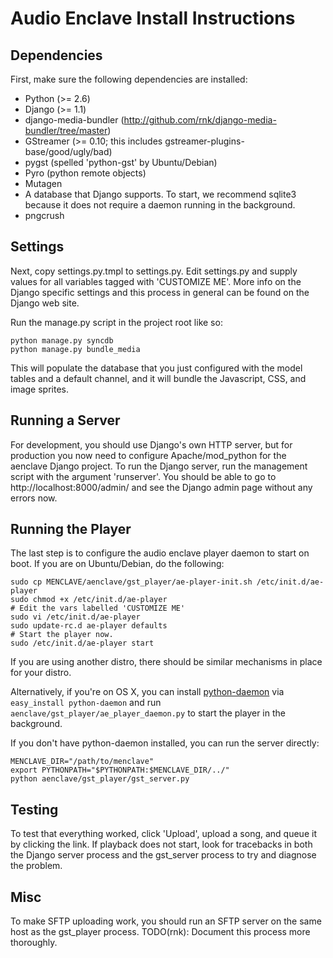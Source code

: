 # Audio Enclave Install Instructions #

## Dependencies ##

First, make sure the following dependencies are installed:

  * Python (>= 2.6)
  * Django (>= 1.1)
  * django-media-bundler (http://github.com/rnk/django-media-bundler/tree/master)
  * GStreamer (>= 0.10; this includes gstreamer-plugins-base/good/ugly/bad)
  * pygst (spelled 'python-gst' by Ubuntu/Debian)
  * Pyro (python remote objects)
  * Mutagen
  * A database that Django supports.  To start, we recommend sqlite3 because it does not require a daemon running in the background.
  * pngcrush

## Settings ##

Next, copy settings.py.tmpl to settings.py.  Edit settings.py and supply values
for all variables tagged with 'CUSTOMIZE ME'.  More info on the Django specific
settings and this process in general can be found on the Django web site.

Run the manage.py script in the project root like so:

```
python manage.py syncdb
python manage.py bundle_media
```

This will populate the database that you just configured with the model tables
and a default channel, and it will bundle the Javascript, CSS, and image
sprites.

## Running a Server ##

For development, you should use Django's own HTTP server, but for production
you now need to configure Apache/mod\_python for the aenclave Django project.
To run the Django server, run the management script with the argument
'runserver'.  You should be able to go to http://localhost:8000/admin/ and see
the Django admin page without any errors now.

## Running the Player ##

The last step is to configure the audio enclave player daemon to start on boot.
If you are on Ubuntu/Debian, do the following:

```
sudo cp MENCLAVE/aenclave/gst_player/ae-player-init.sh /etc/init.d/ae-player
sudo chmod +x /etc/init.d/ae-player
# Edit the vars labelled 'CUSTOMIZE ME'
sudo vi /etc/init.d/ae-player
sudo update-rc.d ae-player defaults
# Start the player now.
sudo /etc/init.d/ae-player start
```

If you are using another distro, there should be similar mechanisms in place for
your distro.

Alternatively, if you're on OS X, you can install [python-daemon](http://pypi.python.org/pypi/python-daemon/) via `easy_install python-daemon` and run `aenclave/gst_player/ae_player_daemon.py` to start the player in the background.

If you don't have python-daemon installed, you can run the server directly:

```
MENCLAVE_DIR="/path/to/menclave"
export PYTHONPATH="$PYTHONPATH:$MENCLAVE_DIR/../"
python aenclave/gst_player/gst_server.py
```

## Testing ##

To test that everything worked, click 'Upload', upload a song, and queue it by
clicking the link.  If playback does not start, look for tracebacks in both the
Django server process and the gst\_server process to try and diagnose the
problem.

## Misc ##

To make SFTP uploading work, you should run an SFTP server on the same host as
the gst\_player process.  TODO(rnk): Document this process more thoroughly.